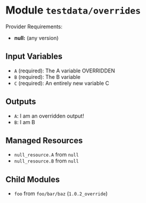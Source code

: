 
# Module `testdata/overrides`

Provider Requirements:
* **null:** (any version)

## Input Variables
* `A` (required): The A variable OVERRIDDEN
* `B` (required): The B variable
* `C` (required): An entirely new variable C

## Outputs
* `A`: I am an overridden output!
* `B`: I am B

## Managed Resources
* `null_resource.A` from `null`
* `null_resource.B` from `null`

## Child Modules
* `foo` from `foo/bar/baz` (`1.0.2_override`)

